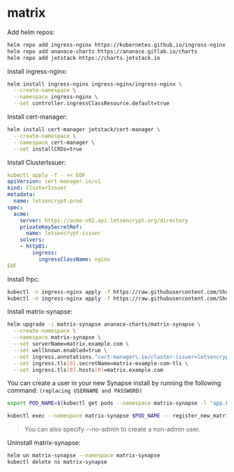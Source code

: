 # matrix

Add helm repos:
```bash
helm repo add ingress-nginx https://kubernetes.github.io/ingress-nginx
helm repo add ananace-charts https://ananace.gitlab.io/charts
helm repo add jetstack https://charts.jetstack.io
```

Install ingress-nginx:
```bash
helm install ingress-nginx ingress-nginx/ingress-nginx \
  --create-namespace \
  --namespace ingress-nginx \
  --set controller.ingressClassResource.default=true
```

Install cert-manager:
```bash
helm install cert-manager jetstack/cert-manager \
  --create-namespace \
  --namespace cert-manager \
  --set installCRDs=true
```

Install ClusterIssuer:
```yaml
kubectl apply -f - << EOF
apiVersion: cert-manager.io/v1
kind: ClusterIssuer
metadata:
  name: letsencrypt-prod
spec:
  acme:
    server: https://acme-v02.api.letsencrypt.org/directory
    privateKeySecretRef:
      name: letsencrypt-issuer
    solvers:
    - http01:
        ingress:
          ingressClassName: nginx
EOF
```

Install frpc:
```bash
kubectl -n ingress-nginx apply -f https://raw.githubusercontent.com/ShubhamTatvamasi/matrix/master/frpc-configmap.yml
kubectl -n ingress-nginx apply -f https://raw.githubusercontent.com/ShubhamTatvamasi/frp/master/k8s/client/deployment.yml
```

Install matrix-synapse:
```bash
helm upgrade -i matrix-synapse ananace-charts/matrix-synapse \
  --create-namespace \
  --namespace matrix-synapse \
  --set serverName=matrix.example.com \
  --set wellknown.enabled=true \
  --set ingress.annotations."cert-manager\.io/cluster-issuer=letsencrypt-prod" \
  --set ingress.tls[0].secretName=matrix-example-com-tls \
  --set ingress.tls[0].hosts[0]=matrix.example.com
```

You can create a user in your new Synapse install by running the following command: `(replacing USERNAME and PASSWORD)`
```bash
export POD_NAME=$(kubectl get pods --namespace matrix-synapse -l "app.kubernetes.io/name=matrix-synapse,app.kubernetes.io/instance=matrix-synapse,app.kubernetes.io/component=synapse" -o jsonpath="{.items[0].metadata.name}")

kubectl exec --namespace matrix-synapse $POD_NAME -- register_new_matrix_user -c /synapse/config/homeserver.yaml -c /synapse/config/conf.d/secrets.yaml -u USERNAME -p PASSWORD --admin http://localhost:8008
```
> You can also specify --no-admin to create a non-admin user.

Uninstall matrix-synapse:
```bash
helm un matrix-synapse --namespace matrix-synapse
kubectl delete ns matrix-synapse
```


